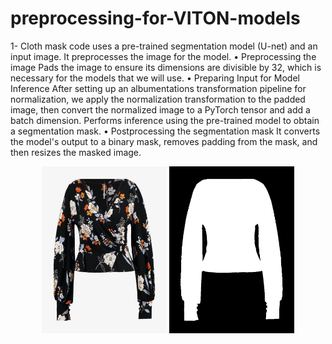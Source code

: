 # preprocessing-for-VITON-models
1-	Cloth mask
code uses a pre-trained segmentation model (U-net) and an input image.
It preprocesses the image for the model.
•	Preprocessing the image
Pads the image to ensure its dimensions are divisible by 32, which is necessary for the models that we will use.
•	Preparing Input for Model Inference
After setting up an albumentations transformation pipeline for normalization, we apply the normalization transformation to the padded image, then convert the normalized image to a PyTorch tensor and add a batch dimension.
Performs inference using the pre-trained model to obtain a segmentation mask.
•	Postprocessing the segmentation mask
It converts the model's output to a binary mask, removes padding from the mask, and then resizes the masked image.
<p align="middle">     
    <img src="https://github.com/Aalaa4444/preprocessing-for-VITON-models/blob/main/cloth_mask/cloth.jpg" width="200">     
    <img src="https://github.com/Aalaa4444/preprocessing-for-VITON-models/blob/main/cloth_mask/cloth-mask.jpg" width="200">    
</p>
